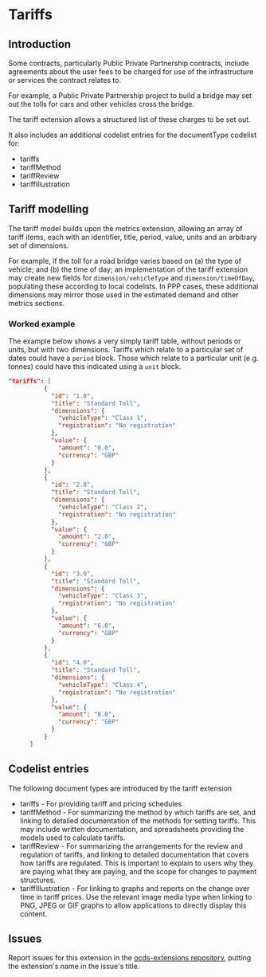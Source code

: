 # Tariffs

## Introduction

Some contracts, particularly Public Private Partnership contracts, include agreements about the user fees to be charged for use of the infrastructure or services the contract relates to.

For example, a Public Private Partnership project to build a bridge may set out the tolls for cars and other vehicles cross the bridge.

The tariff extension allows a structured list of these charges to be set out.

It also includes an additional codelist entries for the documentType codelist for:

* tariffs
* tariffMethod
* tariffReview
* tariffIllustration

## Tariff modelling

The tariff model builds upon the metrics extension, allowing an array of tariff items, each with an identifier, title, period, value, units and an arbitrary set of dimensions.

For example, if the toll for a road bridge varies based on (a) the type of vehicle; and (b) the time of day; an implementation of the tariff extension may create new fields for ```dimension/vehicleType``` and ```dimension/timeOfDay```, populating these according to local codelists. In PPP cases, these additional dimensions may mirror those used in the estimated demand and other metrics sections.

### Worked example

The example below shows a very simply tariff table, without periods or units, but with two dimensions. Tariffs which relate to a particular set of dates could have a ```period``` block. Those which relate to a particular unit (e.g. tonnes) could have this indicated using a ```unit``` block.

```json
"tariffs": [
          {
            "id": "1.0",
            "title": "Standard Toll",
            "dimensions": {
              "vehicleType": "Class 1",
              "registration": "No registration"
            },
            "value": {
              "amount": "0.0",
              "currency": "GBP"
            }
          },
          {
            "id": "2.0",
            "title": "Standard Toll",
            "dimensions": {
              "vehicleType": "Class 2",
              "registration": "No registration"
            },
            "value": {
              "amount": "2.0",
              "currency": "GBP"
            }
          },
          {
            "id": "3.0",
            "title": "Standard Toll",
            "dimensions": {
              "vehicleType": "Class 3",
              "registration": "No registration"
            },
            "value": {
              "amount": "6.0",
              "currency": "GBP"
            }
          },
          {
            "id": "4.0",
            "title": "Standard Toll",
            "dimensions": {
              "vehicleType": "Class 4",
              "registration": "No registration"
            },
            "value": {
              "amount": "8.0",
              "currency": "GBP"
            }
          }
      ]
```

## Codelist entries

The following document types are introduced by the tariff extension

* tariffs - For providing tariff and pricing schedules.
* tariffMethod - For summarizing the method by which tariffs are set, and linking to detailed documentation of the methods for setting tariffs. This may include written documentation, and spreadsheets providing the models used to calculate tariffs.
* tariffReview - For summarizing the arrangements for the review and regulation of tariffs, and linking to detailed documentation that covers how tariffs are regulated. This is important to explain to users why they are paying what they are paying, and the scope for changes to payment structures.
* tariffIllustration - For linking to graphs and reports on the change over time in tariff prices. Use the relevant image media type when linking to PNG, JPEG or GIF graphs to allow applications to directly display this content.

## Issues

Report issues for this extension in the [ocds-extensions repository](https://github.com/open-contracting/ocds-extensions/issues), putting the extension's name in the issue's title.
